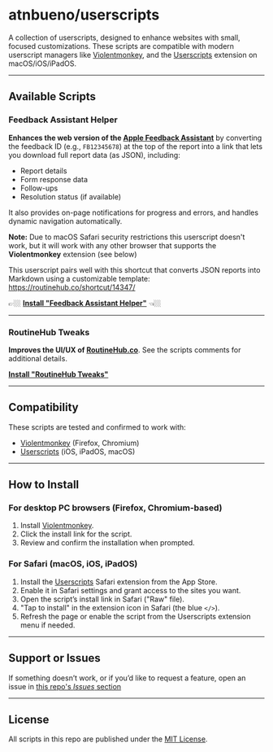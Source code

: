 # atnbueno/userscripts

A collection of userscripts, designed to enhance websites with small, focused customizations. These scripts are compatible with modern userscript managers like [Violentmonkey](https://violentmonkey.github.io/), and the [Userscripts](https://apps.apple.com/app/userscripts/id1463298887) extension on macOS/iOS/iPadOS.

---

## Available Scripts

### Feedback Assistant Helper

**Enhances the web version of the [Apple Feedback Assistant](https://feedbackassistant.apple.com/)** by converting the feedback ID (e.g., `FB12345678`) at the top of the report into a link that lets you download full report data (as JSON), including:

- Report details
- Form response data
- Follow-ups
- Resolution status (if available)

It also provides on-page notifications for progress and errors, and handles dynamic navigation automatically.

**Note:** Due to macOS Safari security restrictions this userscript doesn't work, but it will work with any other browser that supports the **Violentmonkey** extension (see below)

This userscript pairs well with this shortcut that converts JSON reports into Markdown using a customizable template:  
<https://routinehub.co/shortcut/14347/>

👉🏼 **[Install "Feedback Assistant Helper"](https://github.com/atnbueno/userscripts/raw/refs/heads/main/feedback-assistant-helper.user.js)** 👈🏼

---

### RoutineHub Tweaks

**Improves the UI/UX of [RoutineHub.co](https://routinehub.co)**. See the scripts comments for additional details.

**[Install "RoutineHub Tweaks"](https://github.com/atnbueno/userscripts/raw/refs/heads/main/routinehub-tweaks.user.js)**

---

## Compatibility

These scripts are tested and confirmed to work with:

- [Violentmonkey](https://violentmonkey.github.io/) (Firefox, Chromium)
- [Userscripts](https://apps.apple.com/app/userscripts/id1463298887) (iOS, iPadOS, macOS)

---

## How to Install

### For desktop PC browsers (Firefox, Chromium-based)

1. Install [Violentmonkey](https://violentmonkey.github.io/).
2. Click the install link for the script.
3. Review and confirm the installation when prompted.

### For Safari (macOS, iOS, iPadOS)

1. Install the [Userscripts](https://apps.apple.com/app/userscripts/id1463298887) Safari extension from the App Store.
2. Enable it in Safari settings and grant access to the sites you want.
3. Open the script’s install link in Safari ("Raw" file).
4. "Tap to install" in the extension icon in Safari (the blue `</>`).
5. Refresh the page or enable the script from the Userscripts extension menu if needed.

---

## Support or Issues

If something doesn’t work, or if you’d like to request a feature, open an issue in [this repo's *Issues* section](https://github.com/atnbueno/userscripts/issues)

---

## License

All scripts in this repo are published under the [MIT License](LICENSE).

